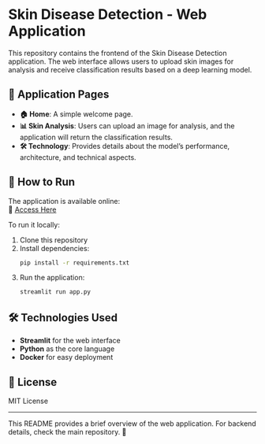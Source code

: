 
# Skin Disease Detection - Web Application

This repository contains the frontend of the Skin Disease Detection application. The web interface allows users to upload skin images for analysis and receive classification results based on a deep learning model.

## 📌 Application Pages

- **🏠 Home**: A simple welcome page.  
- **📊 Skin Analysis**: Users can upload an image for analysis, and the application will return the classification results.  
- **🛠️ Technology**: Provides details about the model’s performance, architecture, and technical aspects.  

## 🚀 How to Run  

The application is available online:  
🔗 [Access Here](https://skinlensweb-35zsxjyv5xmpcefkqtzgu5.streamlit.app/)  

To run it locally:  
1. Clone this repository  
2. Install dependencies:  
   ```bash
   pip install -r requirements.txt
   ```
3. Run the application:  
   ```bash
   streamlit run app.py
   ```

## 🛠️ Technologies Used

- **Streamlit** for the web interface  
- **Python** as the core language  
- **Docker** for easy deployment  

## 📜 License

MIT License  

---

This README provides a brief overview of the web application. For backend details, check the main repository. 🚀
